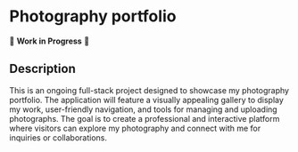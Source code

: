# Photography portfolio

🚧 **Work in Progress** 🚧

## Description
This is an ongoing full-stack project designed to showcase my photography portfolio. 
The application will feature a visually appealing gallery to display my work, user-friendly navigation, and tools for managing and uploading photographs. The goal is to create a professional and interactive platform where visitors can explore my photography and connect with me for inquiries or collaborations.

